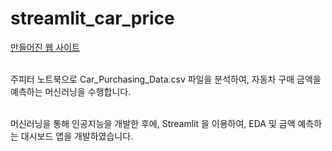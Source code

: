 # streamlit_car_price
[만들어진 웹 사이트](http://ec2-3-39-248-200.ap-northeast-2.compute.amazonaws.com:8501/)<br/><br/>

주피터 노트북으로 Car_Purchasing_Data.csv 파일을 분석하여, 자동차 구매 금액을 예측하는 머신러닝을 수행합니다.<br/><br/>

머신러닝을 통해 인공지능을 개발한 후에, Streamlit 을 이용하여, EDA 및 금액 예측하는 대시보드 앱을 개발하였습니다.
